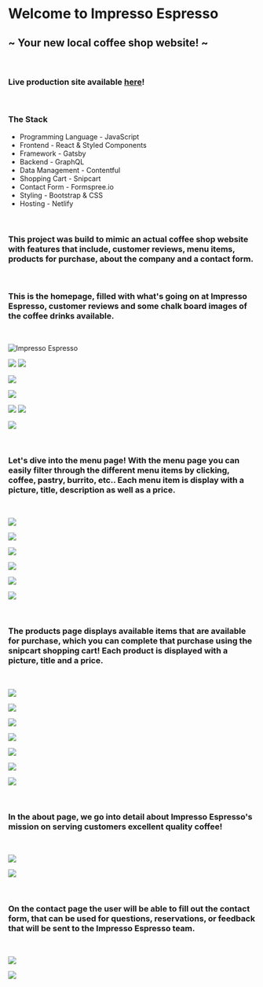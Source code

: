 # Welcome to Impresso Espresso

## ~ Your new local coffee shop website! ~

<br />

### Live production site available [here](https://impresso-expresso.netlify.app/)!

<br />

### The Stack

- Programming Language - JavaScript
- Frontend - React & Styled Components
- Framework - Gatsby
- Backend - GraphQL
- Data Management - Contentful
- Shopping Cart - Snipcart
- Contact Form - Formspree.io
- Styling - Bootstrap & CSS
- Hosting - Netlify

<br />

### This project was build to mimic an actual coffee shop website with features that include, customer reviews, menu items, products for purchase, about the company and a contact form.

<br />

### This is the homepage, filled with what's going on at Impresso Espresso, customer reviews and some chalk board images of the coffee drinks available.

<br />

![Impresso Espresso](./assets/home.png)

![](./assets/community.png)
![](./assets/communitypt2.png)

![](./assets/video.png)

![](./assets/reviews.png)

![](./assets/beverage.png)
![](./assets/beveragept2.png)

![](./assets/footer.png)

<br />

### Let's dive into the menu page! With the menu page you can easily filter through the different menu items by clicking, coffee, pastry, burrito, etc.. Each menu item is display with a picture, title, description as well as a price.

<br />

![](./assets/menu.png)

![](./assets/menupt2.png)

![](./assets/menupt3.png)

![](./assets/menupt4.png)

![](./assets/menupt5.png)

![](./assets/menupt6.png)

<br />

### The products page displays available items that are available for purchase, which you can complete that purchase using the snipcart shopping cart! Each product is displayed with a picture, title and a price.

<br />

![](./assets/products.png)

![](./assets/productspt2.png)

![](./assets/productspt3.png)

![](./assets/productspt4.png)

![](./assets/productspt5.png)

![](./assets/productspt6.png)

![](./assets/cart.png)

<br />

### In the about page, we go into detail about Impresso Espresso's mission on serving customers excellent quality coffee!

<br />

![](./assets/about.png)

![](./assets/aboutpt2.png)

<br/>

### On the contact page the user will be able to fill out the contact form, that can be used for questions, reservations, or feedback that will be sent to the Impresso Espresso team.

<br />

![](./assets/contact.png)

![](./assets/contactpt2.png)
